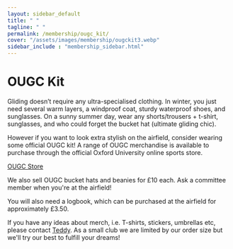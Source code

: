 ```yaml
---
layout: sidebar_default
title: " "
tagline: " "
permalink: /membership/ougc_kit/
cover: "/assets/images/membership/ougckit3.webp"
sidebar_include : "membership_sidebar.html"
---
```

# OUGC Kit
Gliding doesn’t require any ultra-specialised clothing. In winter, you just need several warm layers, a windproof coat, sturdy waterproof shoes, and sunglasses. On a sunny summer day, wear any shorts/trousers + t-shirt, sunglasses, and who could forget the bucket hat (ultimate gliding chic).

However if you want to look extra stylish on the airfield, consider wearing some official OUGC kit! A range of OUGC merchandise is available to purchase through the official Oxford University online sports store.
<div class="home-button-wrapper">
  <a href="https://www.kitlocker.com/oxford/sports-clubs/gliding" class="big-button">OUGC Store</a>
</div>

We also sell OUGC bucket hats and beanies for £10 each. Ask a committee member when you're at the airfield!

You will also need a logbook, which can be purchased at the airfield for approximately £3.50.

If you have any ideas about merch, i.e. T-shirts, stickers, umbrellas etc, please contact [Teddy](mailto:hong.ong@oriel.ox.ac.uk). As a small club we are limited by our order size but we'll try our best to fulfill your dreams!
